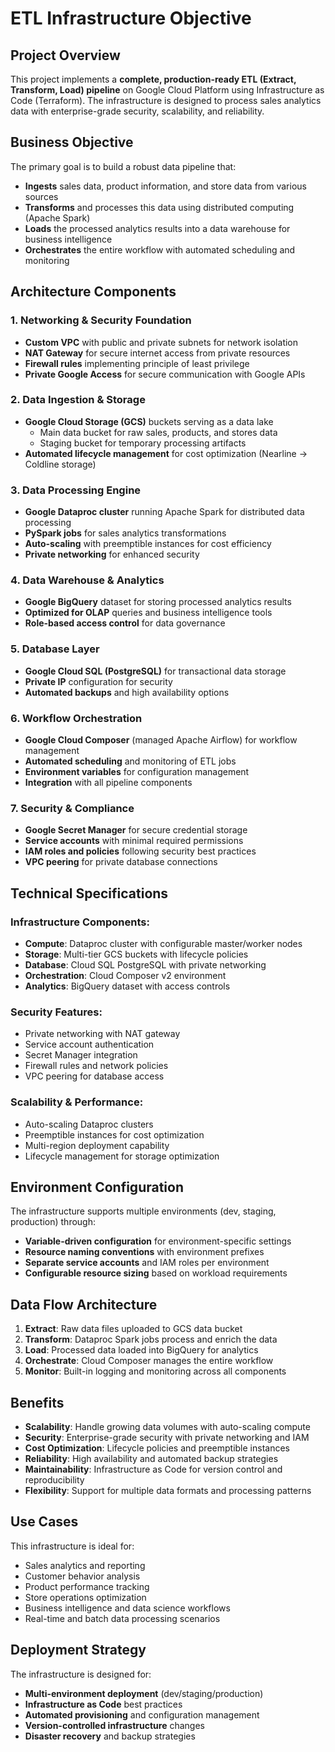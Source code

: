 # ETL Infrastructure Objective

## Project Overview

This project implements a **complete, production-ready ETL (Extract, Transform, Load) pipeline** on Google Cloud Platform using Infrastructure as Code (Terraform). The infrastructure is designed to process sales analytics data with enterprise-grade security, scalability, and reliability.

## Business Objective

The primary goal is to build a robust data pipeline that:

- **Ingests** sales data, product information, and store data from various sources
- **Transforms** and processes this data using distributed computing (Apache Spark)
- **Loads** the processed analytics results into a data warehouse for business intelligence
- **Orchestrates** the entire workflow with automated scheduling and monitoring

## Architecture Components

### 1. **Networking & Security Foundation**
- **Custom VPC** with public and private subnets for network isolation
- **NAT Gateway** for secure internet access from private resources
- **Firewall rules** implementing principle of least privilege
- **Private Google Access** for secure communication with Google APIs

### 2. **Data Ingestion & Storage**
- **Google Cloud Storage (GCS)** buckets serving as a data lake
  - Main data bucket for raw sales, products, and stores data
  - Staging bucket for temporary processing artifacts
- **Automated lifecycle management** for cost optimization (Nearline → Coldline storage)

### 3. **Data Processing Engine**
- **Google Dataproc cluster** running Apache Spark for distributed data processing
- **PySpark jobs** for sales analytics transformations
- **Auto-scaling** with preemptible instances for cost efficiency
- **Private networking** for enhanced security

### 4. **Data Warehouse & Analytics**
- **Google BigQuery** dataset for storing processed analytics results
- **Optimized for OLAP** queries and business intelligence tools
- **Role-based access control** for data governance

### 5. **Database Layer**
- **Google Cloud SQL (PostgreSQL)** for transactional data storage
- **Private IP** configuration for security
- **Automated backups** and high availability options

### 6. **Workflow Orchestration**
- **Google Cloud Composer** (managed Apache Airflow) for workflow management
- **Automated scheduling** and monitoring of ETL jobs
- **Environment variables** for configuration management
- **Integration** with all pipeline components

### 7. **Security & Compliance**
- **Google Secret Manager** for secure credential storage
- **Service accounts** with minimal required permissions
- **IAM roles and policies** following security best practices
- **VPC peering** for private database connections

## Technical Specifications

### Infrastructure Components:
- **Compute**: Dataproc cluster with configurable master/worker nodes
- **Storage**: Multi-tier GCS buckets with lifecycle policies
- **Database**: Cloud SQL PostgreSQL with private networking
- **Orchestration**: Cloud Composer v2 environment
- **Analytics**: BigQuery dataset with access controls

### Security Features:
- Private networking with NAT gateway
- Service account authentication
- Secret Manager integration
- Firewall rules and network policies
- VPC peering for database access

### Scalability & Performance:
- Auto-scaling Dataproc clusters
- Preemptible instances for cost optimization
- Multi-region deployment capability
- Lifecycle management for storage optimization

## Environment Configuration

The infrastructure supports multiple environments (dev, staging, production) through:
- **Variable-driven configuration** for environment-specific settings
- **Resource naming conventions** with environment prefixes
- **Separate service accounts** and IAM roles per environment
- **Configurable resource sizing** based on workload requirements

## Data Flow Architecture

1. **Extract**: Raw data files uploaded to GCS data bucket
2. **Transform**: Dataproc Spark jobs process and enrich the data
3. **Load**: Processed data loaded into BigQuery for analytics
4. **Orchestrate**: Cloud Composer manages the entire workflow
5. **Monitor**: Built-in logging and monitoring across all components

## Benefits

- **Scalability**: Handle growing data volumes with auto-scaling compute
- **Security**: Enterprise-grade security with private networking and IAM
- **Cost Optimization**: Lifecycle policies and preemptible instances
- **Reliability**: High availability and automated backup strategies
- **Maintainability**: Infrastructure as Code for version control and reproducibility
- **Flexibility**: Support for multiple data formats and processing patterns

## Use Cases

This infrastructure is ideal for:
- Sales analytics and reporting
- Customer behavior analysis
- Product performance tracking
- Store operations optimization
- Business intelligence and data science workflows
- Real-time and batch data processing scenarios

## Deployment Strategy

The infrastructure is designed for:
- **Multi-environment deployment** (dev/staging/production)
- **Infrastructure as Code** best practices
- **Automated provisioning** and configuration management
- **Version-controlled infrastructure** changes
- **Disaster recovery** and backup strategies 